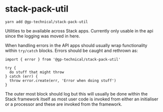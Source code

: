 # stack-pack-util

```
yarn add @gp-technical/stack-pack-util
```

Utilities to be available across Stack apps. Currently only usable in the api since the logging was moved in here.

When handling errors in the API apps should usually wrap functionality within
`try/catch` blocks. Errors should be caught and rethrown as:

```
import { error } from '@gp-technical/stack-pack-util'

try {
  do stuff that might throw
} catch (err) {
  throw error.create(err, 'Error when doing stuff')
}
```

The outer most block should log but this will usually be done within the Stack framework itself as most user code is invoked from either an initialiser or a processor and these are invoked from the framework.
